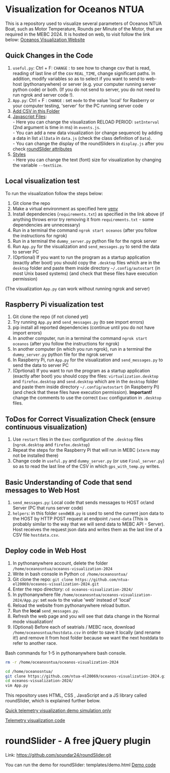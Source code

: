 # Visualization for Oceanos NTUA 

This is a repository used to visualize several parameters of Oceanos NTUA Boat, 
such as Motor Temperature, Rounds per Minute of the Motor, that are required in
the MEBC 2024. It is hosted on web, to visit follow the link below:
[Oceanos Visualization Website](http://oceanosntua.pythonanywhere.com/)

## Quick Changes in the Code 

1. `useful.py`: Ctrl + F: `CHANGE` : to see how to change csv that is read, reading of last line of the csv `REAL_TIME`, change significant paths. 
In addition, modify variables so as to select if you want to send to web-host (pythonanywhere) or server (e.g. your computer running server python code) or both. (If you do not send to server, you do not need to run ngrok and server code !). 
2. `App.py`: Ctrl + F : `CHANGE` : set `mode` to the value 'local' for Rasberry or your computer testing, 'server' for the PC running server code
3. [Add CSV in this Folder](https://github.com/ntua-el20069/oceanos-visualization-2024/tree/web/static/csv)   
4. [Javascript Files](https://github.com/ntua-el20069/oceanos-visualization-2024/tree/web/static/functions): <br>
        - Here you can change the visualization RELOAD PERIOD: `setInterval` (2nd argument is time in ms) in `events.js`. <br>
        - You can add a new data visualization (or change sequence) by adding a data in list `allData` in `data.js` (check the class definition of `Data`). <br>
        - You can change the display of the roundSliders in `display.js` after you check [roundSlider attributes](https://github.com/ntua-el20069/oceanos-visualization-2024/blob/web/static/dist/roundslider.js) <br>
5. [Styles](https://github.com/ntua-el20069/oceanos-visualization-2024/blob/web/static/styles/styles.css) <br>
        - Here you can change the text (font) size for visualization by changing the variable `--textSize`.

## Local visualization test
To run the visualization follow the steps below:

1. Git clone the repo 
2. Make a virtual environment as specified here [venv](https://packaging.python.org/en/latest/guides/installing-using-pip-and-virtual-environments/)
3. Install dependencies (`requirements.txt`) as specified in the link above (if anything throws error try removing it from `requirements.txt` - some dependencies are unnecessary)
4. Run in a terminal the command `ngrok start oceanos` (after you follow the instructions for ngrok)
5. Run in a terminal the `dummy_server.py` python file for the ngrok server
6. Run `App.py` for the visualization and `send_messages.py` to send the data to server PC
7. (Oprtional) If you want to run the program as a startup application (exactly after boot) you should copy the `.desktop` files which are in the `desktop` folder and paste them inside directory `~/.config/autostart` (in most Unix based systems) (and check that these files have execution permission)

(The visualization `App.py` can work without running ngrok and server)

## Raspberry Pi visualization test
1. Git clone the repo (if not cloned yet)
2. Try running `App.py` and `send_messages.py` (to see import errors) 
3. pip install all reported dependencies (continue until you do not have import errors)
4. In another computer, run in a terminal the command `ngrok start oceanos` (after you follow the instructions for ngrok)
5. In another computer (in which you run ngrok), run in a terminal the `dummy_server.py` python file for the ngrok server
6. In Raspberry Pi, run `App.py` for the visualization and `send_messages.py` to send the data to server PC
7. (Oprtional) If you want to run the program as a startup application (exactly after boot) you should copy the files: `virtualization.desktop` and `firefox.desktop` and `send.desktop` which are in the `desktop` folder and paste them inside directory `~/.config/autostart` (in Raspberry Pi) (and check that these files have execution permission). <strong>Important!</strong> change the comments to use the correct `Exec` configuration in `.desktop` files.

## ToDos for Correct Visualization Check (ensure continuous visualization)

1. Use `restart` files in the `Exec` configuration of the `.desktop` files (`ngrok.desktop` and `firefox.desktop`)
2. Repeat the steps for the Raspberry Pi that will run in MEBC (`xterm` may not be installed there)
3. Change code in `useful.py` and `dummy_server.py` (or use `Final_server.py`) so as to read the last line of the CSV in which `gps_with_temp.py` writes.

## Basic Understanding of Code that send messages to Web Host

1. `send_messages.py`: Local code that sends messages to HOST or/and Server (PC that runs server code)
2. `helpers`: in this folder `sendWEB.py` is used to send the current json data to the HOST by HTTP POST request at endpoint `/send-data`  (This is probably similar to the way that we will send data to MEBC API - Server). Host receives the request json data and writes them as the last line of a CSV file `hostdata.csv`.

## Deploy code in Web Host

1. In pythonanywhere account, delete the folder `/home/oceanosntua/oceanos-visualization-2024`
2. Write in bash console in Python `cd /home/oceanosntua/`
3. Git clone the repo: `git clone https://github.com/ntua-el20069/oceanos-visualization-2024.git`
4. Enter the repo directory: `cd oceanos-visualization-2024/`
5. In pythonanywhere file `/home/oceanosntua/oceanos-visualization-2024/App.py`: set `mode` to the value 'web' instead of 'local'
6. Reload the website from pythonanywhere reload button.
7. Run the <strong>local</strong> `send_messages.py`.
8. Refresh the web page and you will see that data change in the Normal mode visualization!
9. (Optional) Before each of seatrials / MEBC race, download `/home/oceanosntua/hostdata.csv` in order to save it locally (and rename it!) and remove it from host folder because we want the next hostdata to refer to another race.

Bash commands for 1-5 in pythonanywhere bash console.
```bash
rm -r /home/oceanosntua/oceanos-visualization-2024
```
```bash
cd /home/oceanosntua/
git clone https://github.com/ntua-el20069/oceanos-visualization-2024.git
cd oceanos-visualization-2024/
vim App.py
```

This repository uses HTML, CSS , JavaScript and a JS library called roundSlider,
which is explained further below.

[Quick telemetry visualization demo simulation only](https://oceanos-visualization-demo.netlify.app/)

[Telemetry visualization code](https://github.com/ntua-el20069/oceanos-visualization-2024/blob/web/templates/telemetry.html)

# roundSlider - A free jQuery plugin

Link: https://github.com/soundar24/roundSlider.git

You can run the demo for roundSlider: templates/demo.html
[Demo code](https://github.com/ntua-el20069/oceanos-visualization-2024/blob/web/templates/demo.html)
